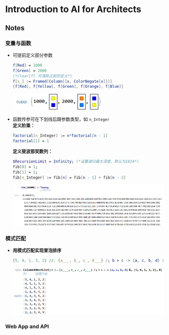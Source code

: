 # Introduction to AI for Architects

## Notes

### 变量与函数
- 可提前定义部分参数
    ``` Mathematica
    f[Red] = 1000
    f[Green] = 2000
    (*Clear[f] 可清除之前的定义*)
    f[x_] := Framed[Column[{x, ColorNegate[x]}]]
    {f[Red], f[Yellow], f[Green], f[Orange], f[Blue]}
    ```
    ![](imgs/2020-11-02-21-47-50.png)  

- 函数传参可在下划线后跟参数类型，如 `n_Integer`   
    **定义阶乘：**
    ``` Mathematica
    factorial[n_Integer] := n*factorial[n - 1]
    factorial[1] = 1
    ```
    **定义斐波那契数列：**
    ``` Mathematica
    $RecursionLimit = Infinity; (*设置递归最大深度，默认为1024*)
    fib[0] = 1;
    fib[1] = 1;
    fib[n_Integer] := fib[n] = fib[n - 1] + fib[n - 2]
    ```
    ![](imgs/2020-11-02-22-10-03.png)

### 模式匹配
- **用模式匹配实现冒泡排序**
  ``` Mathematica
  {5, 4, 1, 3, 2} //. {a___, b_, c_, d___} /; b > c -> {a, c, b, d} (*忽略中间过程*)
  ```
  ![](imgs/2020-11-03-21-57-29.png)
### Web App and API


